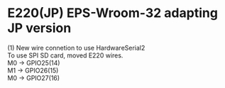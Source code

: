 # E220(JP) EPS-Wroom-32 adapting JP version

(1) New wire connetion to use HardwareSerial2 <br>
 To use SPI SD card, moved E220 wires.<br>
 M0 -> GPIO25(14) <br>
 M1 -> GPIO26(15) <br>
 M0 -> GPIO27(16) <br>
 

